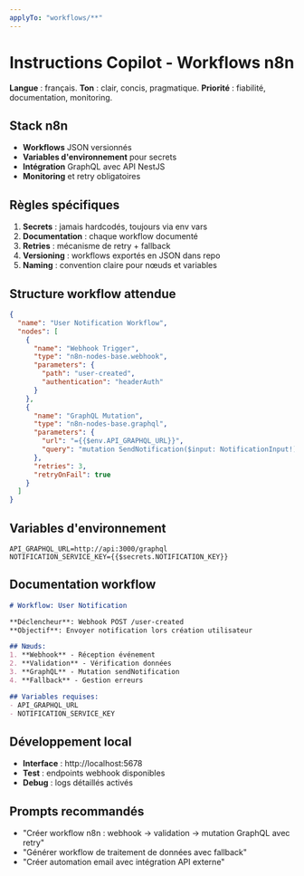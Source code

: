 ```yaml
---
applyTo: "workflows/**"
---
```


# Instructions Copilot - Workflows n8n

**Langue** : français. **Ton** : clair, concis, pragmatique.
**Priorité** : fiabilité, documentation, monitoring.

## Stack n8n
- **Workflows** JSON versionnés
- **Variables d'environnement** pour secrets
- **Intégration** GraphQL avec API NestJS
- **Monitoring** et retry obligatoires

## Règles spécifiques
1. **Secrets** : jamais hardcodés, toujours via env vars
2. **Documentation** : chaque workflow documenté
3. **Retries** : mécanisme de retry + fallback
4. **Versioning** : workflows exportés en JSON dans repo
5. **Naming** : convention claire pour nœuds et variables

## Structure workflow attendue
```json
{
  "name": "User Notification Workflow",
  "nodes": [
    {
      "name": "Webhook Trigger",
      "type": "n8n-nodes-base.webhook",
      "parameters": {
        "path": "user-created",
        "authentication": "headerAuth"
      }
    },
    {
      "name": "GraphQL Mutation",
      "type": "n8n-nodes-base.graphql",
      "parameters": {
        "url": "={{$env.API_GRAPHQL_URL}}",
        "query": "mutation SendNotification($input: NotificationInput!) { sendNotification(input: $input) { id status } }"
      },
      "retries": 3,
      "retryOnFail": true
    }
  ]
}
```

## Variables d'environnement
```env
API_GRAPHQL_URL=http://api:3000/graphql
NOTIFICATION_SERVICE_KEY={{$secrets.NOTIFICATION_KEY}}
```

## Documentation workflow
```markdown
# Workflow: User Notification

**Déclencheur**: Webhook POST /user-created
**Objectif**: Envoyer notification lors création utilisateur

## Nœuds:
1. **Webhook** - Réception événement
2. **Validation** - Vérification données
3. **GraphQL** - Mutation sendNotification
4. **Fallback** - Gestion erreurs

## Variables requises:
- API_GRAPHQL_URL
- NOTIFICATION_SERVICE_KEY
```

## Développement local
- **Interface** : http://localhost:5678
- **Test** : endpoints webhook disponibles
- **Debug** : logs détaillés activés

## Prompts recommandés
- "Créer workflow n8n : webhook → validation → mutation GraphQL avec retry"
- "Générer workflow de traitement de données avec fallback"
- "Créer automation email avec intégration API externe"